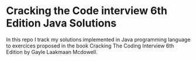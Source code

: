 # Cracking the Code interview 6th Edition Java Solutions
In this repo I track my solutions implemented in Java programming language to exercices proposed in the book Cracking The Coding Interview 6th Edition by Gayle Laakmaan Mcdowell.
